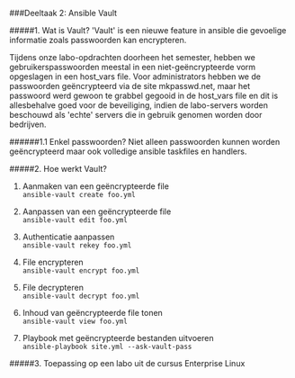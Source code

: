 ###Deeltaak 2: Ansible Vault

#####1. Wat is Vault?
'Vault' is een nieuwe feature in ansible die gevoelige informatie zoals passwoorden kan encrypteren. 

Tijdens onze labo-opdrachten doorheen het semester, hebben we gebruikerspasswoorden meestal in een niet-geëncrypteerde vorm opgeslagen in een host_vars file. Voor administrators hebben we de passwoorden geëncrypteerd via de site mkpasswd.net, maar het passwoord werd gewoon te grabbel gegooid in de host_vars file en dit is allesbehalve goed voor de beveiliging, indien de labo-servers worden beschouwd als 'echte' servers die in gebruik genomen worden door bedrijven. 

######1.1 Enkel passwoorden?
Niet alleen passwoorden kunnen worden geëncrypteerd maar ook volledige ansible taskfiles en handlers. 

#####2. Hoe werkt Vault?

1. Aanmaken van een geëncrypteerde file  
```ansible-vault create foo.yml```

2. Aanpassen van een geëncrypteerde file  
```ansible-vault edit foo.yml```

3. Authenticatie aanpassen  
```ansible-vault rekey foo.yml```

4. File encrypteren  
```ansible-vault encrypt foo.yml```

5. File decrypteren  
```ansible-vault decrypt foo.yml```

6. Inhoud van geëncrypteerde file tonen  
```ansible-vault view foo.yml```

7. Playbook met geëncrypteerde bestanden uitvoeren  
```ansible-playbook site.yml --ask-vault-pass```

#####3. Toepassing op een labo uit de cursus Enterprise Linux





